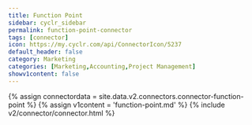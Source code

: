 ```yaml
---
title: Function Point
sidebar: cyclr_sidebar
permalink: function-point-connector
tags: [connector]
icon: https://my.cyclr.com/api/ConnectorIcon/5237
default_header: false
category: Marketing
categories: [Marketing,Accounting,Project Management]
showv1content: false
---
```

{% assign connectordata = site.data.v2.connectors.connector-function-point %}
{% assign v1content = 'function-point.md' %}
{% include v2/connector/connector.html %}	